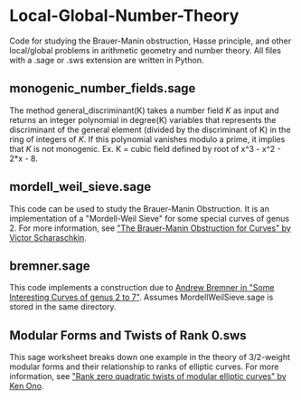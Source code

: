 # Local-Global-Number-Theory
Code for studying the Brauer-Manin obstruction, Hasse principle, and other local/global problems in arithmetic geometry and number theory.  All files with a .sage or .sws extension are written in Python.

## monogenic_number_fields.sage
The method general_discriminant(K) takes a number field $K$ as input and returns an integer polynomial in degree(K) variables that represents the discriminant of the general element (divided by the discriminant of K) in the ring of integers of $K$.  If this polynomial vanishes modulo a prime, it implies that $K$ is not monogenic.  Ex.  K = cubic field defined by root of x^3 - x^2 - 2*x - 8.  

## mordell_weil_sieve.sage
This code can be used to study the Brauer-Manin Obstruction.  It is an implementation of a "Mordell-Weil Sieve" for some special curves of genus 2.  For more information, see <a href="http://jmilne.org/math/Students/b.pdf">"The Brauer-Manin Obstruction for Curves" by Victor Scharaschkin</a>.

## bremner.sage
This code implements a construction due to <a href="http://www.sciencedirect.com/science/article/pii/S0022314X97921892">Andrew Bremner in "Some Interesting Curves of genus 2 to 7"</a>.  Assumes MordellWeilSieve.sage is stored in the same directory.

## Modular Forms and Twists of Rank 0.sws
This sage worksheet breaks down one example in the theory of 3/2-weight modular forms and their relationship to ranks of elliptic curves.  For more information, see <a href=http://www.mathcs.emory.edu/~ono/publications-cv/pdfs/014.pdf>"Rank zero quadratic twists of modular elliptic curves" by Ken Ono</a>.  